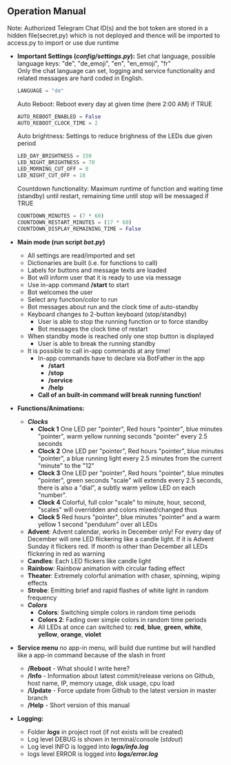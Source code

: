 ## Operation Manual
Note: Authorized Telegram Chat ID(s) and the bot token are stored in a hidden file(secret.py) which is not deployed and thence will be imported to access.py to import or use due runtime
    
* **Important Settings (_config/settings.py_):**
    Set chat language, possible language keys: "de", "de_emoji", "en", "en_emoji", "fr" <br>Only the chat language can set, logging and service functionality and related messages are hard coded in English.
    ````python script
    LANGUAGE = "de"
    ````    
    Auto Reboot: Reboot every day at given time (here 2:00 AM) if TRUE    
    ````python script
    AUTO_REBOOT_ENABLED = False
    AUTO_REBOOT_CLOCK_TIME = 2
    ````
    Auto brightness: Settings to reduce brighness of the LEDs due given period
    ````python script
    LED_DAY_BRIGHTNESS = 150
    LED_NIGHT_BRIGHTNESS = 70
    LED_MORNING_CUT_OFF = 8
    LED_NIGHT_CUT_OFF = 18
    ````
    Countdown functionality: Maximum runtime of function and waiting time (standby) until restart, remaining time until stop will be messaged if TRUE
    ````python script
    COUNTDOWN_MINUTES = (7 * 60)
    COUNTDOWN_RESTART_MINUTES = (17 * 60)
    COUNTDOWN_DISPLAY_REMAINING_TIME = False
    ````    

* **Main mode (run script _bot.py_)**
    * All settings are read/imported and set
    * Dictionaries are built (i.e. for functions to call)
    * Labels for buttons and message texts are loaded
    * Bot will inform user that it is ready to use via message
    * Use in-app command **/start** to start
    * Bot welcomes the user
    * Select any function/color to run
    * Bot messages about run and the clock time of auto-standby
    * Keyboard changes to 2-button keyboard (stop/standby)
        * User is able to stop the running function or to force standby
        * Bot messages the clock time of restart
    * When standby mode is reached only one stop button is displayed
        * User is able to break the running standby
    * It is possible to call in-app commands at any time!
        * In-app commands have to declare via BotFather in the app
            * **/start**
            * **/stop**
            * **/service**
            * **/help**
        * **Call of an built-in command will break running function!**
* **Functions/Animations:**
    * _**Clocks**_
        * **Clock 1** One LED per "pointer", Red hours "pointer", blue minutes "pointer", warm yellow running seconds "pointer" every 2.5 seconds
        * **Clock 2** One LED per "pointer", Red hours "pointer", blue minutes "pointer", a blue running light every 2.5 minutes from the current "minute" to the "12" 
        * **Clock 3** One LED per "pointer", Red hours "pointer", blue minutes "pointer", green seconds "scale" will extends every 2.5 seconds, there is also a "dial", a subtly warm yellow LED on each "number".
        * **Clock 4** Colorful, full color "scale" to minute, hour, second, "scales" will overridden and colors mixed/changed thus 
        * **Clock 5** Red hours "pointer", blue minutes "pointer" and a warm yellow 1 second "pendulum" over all LEDs
    * **Advent**: Advent calendar, works in December only! For every day of December will one LED flickering like a candle light. If it is Advent Sunday it flickers red. If month is other than December all LEDs flickering in red as warning  
    * **Candles**: Each LED flickers like candle light
    * **Rainbow**: Rainbow animation with circular fading effect
    * **Theater**: Extremely colorful animation with chaser, spinning, wiping effects
    * **Strobe**: Emitting brief and rapid flashes of white light in random frequency
    * _**Colors**_
        * **Colors**: Switching simple colors in random time periods
        * **Colors 2**: Fading over simple colors in random time periods
        * All LEDs at once can switched to: **red**, **blue**, **green**, **white**, **yellow**, **orange**, **violet**
* **Service menu** no app-in menu, will build due runtime but will handled like a app-in command because of the slash in front 
    * **/Reboot** - What should I write here?
    * **/Info** - Information about latest commit/release verions on Github, host name, IP, memory usage, disk usage, cpu load
    * **/Update** - Force update from Github to the latest version in master branch
    * **/Help** - Short version of this manual
* **Logging:**
    * Folder _**logs**_ in project root (if not exists will be created)
    * Log level DEBUG is shown in terminal/console (_stdout_)
    * Log level INFO is logged into _**logs/info.log**_
    * logs level ERROR is logged into _**logs/error.log**_